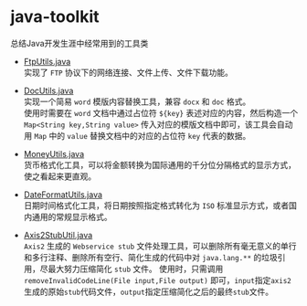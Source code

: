 # java-toolkit
总结Java开发生涯中经常用到的工具类

- [FtpUtils.java](./src/main/java/com/github/flance/util/network/FtpUtils.java)  
    实现了 `FTP` 协议下的网络连接、文件上传、文件下载功能。
    
- [DocUtils.java](./src/main/java/com/github/flance/util/file/DocUtils.java)  
    实现一个简易 `word` 模版内容替换工具，兼容 `docx` 和 `doc` 格式。  
    使用时需要在 `word` 文档中通过占位符 `${key}` 表述对应的内容，然后构造一个 `Map<String key,String value>` 传入对应的模版文档中即可，该工具会自动用 `Map` 中的 `value` 替换文档中的对应的占位符 `key` 代表的数据。

- [MoneyUtils.java](./src/main/java/com/github/flance/util/number/MoneyUtils.java)    
    货币格式化工具，可以将金额转换为国际通用的千分位分隔格式的显示方式，使之看起来更直观。
    
- [DateFormatUtils.java](./src/main/java/com/github/flance/util/time/DateFormatUtils.java)  
    日期时间格式化工具，将日期按照指定格式转化为 `ISO` 标准显示方式，或者国内通用的常规显示格式。
    
- [Axis2StubUtil.java](./src/main/java/com/github/flance/util/file/Axis2StubUtil.java)  
    `Axis2` 生成的 `Webservice stub` 文件处理工具，可以删除所有毫无意义的单行和多行注释、删除所有空行、简化生成的代码中对 `java.lang.**` 的垃圾引用，尽最大努力压缩简化 `stub` 文件。
    使用时，只需调用 `removeInvalidCodeLine(File input,File output)` 即可，`input`指定`axis2` 生成的原始`stub`代码文件，`output`指定压缩简化之后的最终`stub`文件。